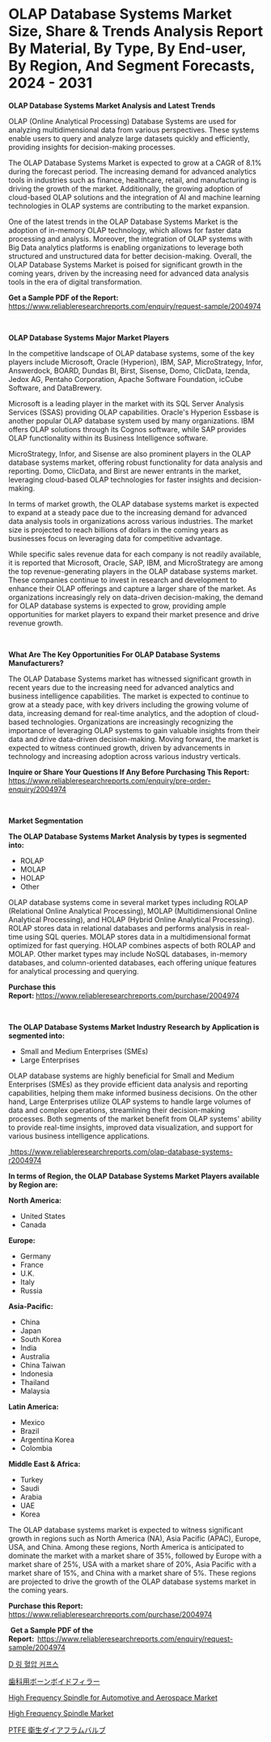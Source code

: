 <p><h1>OLAP Database Systems Market Size, Share & Trends Analysis Report By Material, By Type, By End-user, By Region, And Segment Forecasts, 2024 - 2031</h1></p><p><strong>OLAP Database Systems Market Analysis and Latest Trends</strong></p>
<p><p>OLAP (Online Analytical Processing) Database Systems are used for analyzing multidimensional data from various perspectives. These systems enable users to query and analyze large datasets quickly and efficiently, providing insights for decision-making processes.</p><p>The OLAP Database Systems Market is expected to grow at a CAGR of 8.1% during the forecast period. The increasing demand for advanced analytics tools in industries such as finance, healthcare, retail, and manufacturing is driving the growth of the market. Additionally, the growing adoption of cloud-based OLAP solutions and the integration of AI and machine learning technologies in OLAP systems are contributing to the market expansion.</p><p>One of the latest trends in the OLAP Database Systems Market is the adoption of in-memory OLAP technology, which allows for faster data processing and analysis. Moreover, the integration of OLAP systems with Big Data analytics platforms is enabling organizations to leverage both structured and unstructured data for better decision-making. Overall, the OLAP Database Systems Market is poised for significant growth in the coming years, driven by the increasing need for advanced data analysis tools in the era of digital transformation.</p></p>
<p><strong>Get a Sample PDF of the Report:&nbsp;</strong> <a href="https://www.reliableresearchreports.com/enquiry/request-sample/2004974">https://www.reliableresearchreports.com/enquiry/request-sample/2004974</a></p>
<p>&nbsp;</p>
<p><strong>OLAP Database Systems Major Market Players</strong></p>
<p><p>In the competitive landscape of OLAP database systems, some of the key players include Microsoft, Oracle (Hyperion), IBM, SAP, MicroStrategy, Infor, Answerdock, BOARD, Dundas BI, Birst, Sisense, Domo, ClicData, Izenda, Jedox AG, Pentaho Corporation, Apache Software Foundation, icCube Software, and DataBrewery.</p><p>Microsoft is a leading player in the market with its SQL Server Analysis Services (SSAS) providing OLAP capabilities. Oracle's Hyperion Essbase is another popular OLAP database system used by many organizations. IBM offers OLAP solutions through its Cognos software, while SAP provides OLAP functionality within its Business Intelligence software.</p><p>MicroStrategy, Infor, and Sisense are also prominent players in the OLAP database systems market, offering robust functionality for data analysis and reporting. Domo, ClicData, and Birst are newer entrants in the market, leveraging cloud-based OLAP technologies for faster insights and decision-making.</p><p>In terms of market growth, the OLAP database systems market is expected to expand at a steady pace due to the increasing demand for advanced data analysis tools in organizations across various industries. The market size is projected to reach billions of dollars in the coming years as businesses focus on leveraging data for competitive advantage.</p><p>While specific sales revenue data for each company is not readily available, it is reported that Microsoft, Oracle, SAP, IBM, and MicroStrategy are among the top revenue-generating players in the OLAP database systems market. These companies continue to invest in research and development to enhance their OLAP offerings and capture a larger share of the market. As organizations increasingly rely on data-driven decision-making, the demand for OLAP database systems is expected to grow, providing ample opportunities for market players to expand their market presence and drive revenue growth.</p></p>
<p>&nbsp;</p>
<p><strong>What Are The Key Opportunities For OLAP Database Systems Manufacturers?</strong></p>
<p><p>The OLAP Database Systems market has witnessed significant growth in recent years due to the increasing need for advanced analytics and business intelligence capabilities. The market is expected to continue to grow at a steady pace, with key drivers including the growing volume of data, increasing demand for real-time analytics, and the adoption of cloud-based technologies. Organizations are increasingly recognizing the importance of leveraging OLAP systems to gain valuable insights from their data and drive data-driven decision-making. Moving forward, the market is expected to witness continued growth, driven by advancements in technology and increasing adoption across various industry verticals.</p></p>
<p><strong>Inquire or Share Your Questions If Any Before Purchasing This Report:</strong> <a href="https://www.reliableresearchreports.com/enquiry/pre-order-enquiry/2004974">https://www.reliableresearchreports.com/enquiry/pre-order-enquiry/2004974</a></p>
<p>&nbsp;</p>
<p><strong>Market Segmentation</strong></p>
<p><strong>The OLAP Database Systems Market Analysis by types is segmented into:</strong></p>
<p><ul><li>ROLAP</li><li>MOLAP</li><li>HOLAP</li><li>Other</li></ul></p>
<p><p>OLAP database systems come in several market types including ROLAP (Relational Online Analytical Processing), MOLAP (Multidimensional Online Analytical Processing), and HOLAP (Hybrid Online Analytical Processing). ROLAP stores data in relational databases and performs analysis in real-time using SQL queries. MOLAP stores data in a multidimensional format optimized for fast querying. HOLAP combines aspects of both ROLAP and MOLAP. Other market types may include NoSQL databases, in-memory databases, and column-oriented databases, each offering unique features for analytical processing and querying.</p></p>
<p><strong>Purchase this Report:&nbsp;</strong><a href="https://www.reliableresearchreports.com/purchase/2004974">https://www.reliableresearchreports.com/purchase/2004974</a></p>
<p>&nbsp;</p>
<p><strong>The OLAP Database Systems Market Industry Research by Application is segmented into:</strong></p>
<p><ul><li>Small and Medium Enterprises (SMEs)</li><li>Large Enterprises</li></ul></p>
<p><p>OLAP database systems are highly beneficial for Small and Medium Enterprises (SMEs) as they provide efficient data analysis and reporting capabilities, helping them make informed business decisions. On the other hand, Large Enterprises utilize OLAP systems to handle large volumes of data and complex operations, streamlining their decision-making processes. Both segments of the market benefit from OLAP systems' ability to provide real-time insights, improved data visualization, and support for various business intelligence applications.</p></p>
<p><a href="https://www.reliableresearchreports.com/olap-database-systems-r2004974">&nbsp;https://www.reliableresearchreports.com/olap-database-systems-r2004974</a></p>
<p><strong>In terms of Region, the OLAP Database Systems Market Players available by Region are:</strong></p>
<p>
    <p> <strong> North America: </strong>
        <ul>
            <li>United States</li>
            <li>Canada</li>
        </ul>
        </p> 
    <p> <strong> Europe: </strong>
        <ul>
            <li>Germany</li>
            <li>France</li>
            <li>U.K.</li>
            <li>Italy</li>
            <li>Russia</li>
        </ul>
        </p> 
    <p> <strong> Asia-Pacific: </strong>
        <ul>
            <li>China</li>
            <li>Japan</li>
            <li>South Korea</li>
            <li>India</li>
            <li>Australia</li>
            <li>China Taiwan</li>
            <li>Indonesia</li>
            <li>Thailand</li>
            <li>Malaysia</li>
        </ul>
        </p> 
    <p> <strong> Latin America: </strong>
        <ul>
            <li>Mexico</li>
            <li>Brazil</li>
            <li>Argentina Korea</li>
            <li>Colombia</li>
        </ul>
        </p> 
    <p> <strong> Middle East & Africa: </strong>
        <ul>
            <li>Turkey</li>
            <li>Saudi</li>
            <li>Arabia</li>
            <li>UAE</li>
            <li>Korea</li>
        </ul>
    </p>
    </p>
<p><p>The OLAP database systems market is expected to witness significant growth in regions such as North America (NA), Asia Pacific (APAC), Europe, USA, and China. Among these regions, North America is anticipated to dominate the market with a market share of 35%, followed by Europe with a market share of 25%, USA with a market share of 20%, Asia Pacific with a market share of 15%, and China with a market share of 5%. These regions are projected to drive the growth of the OLAP database systems market in the coming years.</p></p>
<p><strong>Purchase this Report: </strong><a href="https://www.reliableresearchreports.com/purchase/2004974">https://www.reliableresearchreports.com/purchase/2004974</a></p>
<p>&nbsp;<strong>Get a Sample PDF of the Report:&nbsp;&nbsp;</strong><a href="https://www.reliableresearchreports.com/enquiry/request-sample/2004974">https://www.reliableresearchreports.com/enquiry/request-sample/2004974</a></p>
<p><strong></strong></p>
<p><p><a href="https://github.com/brainlyez1/Market-Research-Report-List-1/blob/main/5490838125617.md">D 링 혈압 커프스</a></p><p><a href="https://github.com/deonnorth8/Market-Research-Report-List-1/blob/main/6286445116880.md">歯科用ボーンボイドフィラー</a></p><p><a href="https://github.com/zolotuy145/Market-Research-Report-List-1/blob/main/high-frequency-spindle-for-automotive-and-aerospace-market.md">High Frequency Spindle for Automotive and Aerospace Market</a></p><p><a href="https://github.com/nafisalvee228/Market-Research-Report-List-1/blob/main/high-frequency-spindle-market.md">High Frequency Spindle Market</a></p><p><a href="https://github.com/LizaHeller2023/Market-Research-Report-List-1/blob/main/4262917116881.md">PTFE 衛生ダイアフラムバルブ</a></p></p>